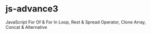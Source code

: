 # js-advance3
JavaScript For Of &amp; For In Loop, Rest &amp; Spread Operator, Clone Array, Concat &amp; Alternative
